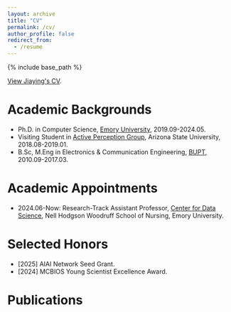 ```yaml
---
layout: archive
title: "CV"
permalink: /cv/
author_profile: false
redirect_from:
  - /resume
---
```


{% include base_path %}

[View Jiaying's CV](/files/CV_JiayingLu.pdf).


Academic Backgrounds
======
* Ph.D. in Computer Science, [Emory University](https://www.cs.emory.edu/home/), 2019.09-2024.05.
* Visiting Student in [Active Perception Group](https://yezhouyang.engineering.asu.edu/research-group/), Arizona State University, 2018.08-2019.01.
* B.Sc, M.Eng in Electronics & Communication Engineering, [BUPT](https://english.bupt.edu.cn/), 2010.09-2017.03.

Academic Appointments
======
* 2024.06-Now: Research-Track Assistant Professor, [Center for Data Science](https://www.nursing.emory.edu/initiatives/center-for-data-science), Nell Hodgson Woodruff School of Nursing, Emory University.

Selected Honors
======
* [2025] AIAI Network Seed Grant.
* [2024] MCBIOS Young Scientist Excellence Award.


Publications
======
<!-- Mantained by BibBase -->
<script src="https://bibbase.org/show?bib=https%3A%2F%2Fraw.githubusercontent.com%2Flujiaying%2Flujiaying.github.io%2Fmaster%2Ffiles%2Fmypubs.bib&theme=side&commas=false&fullnames=1&jsonp=1&groupby=type&sort=-year"></script>
